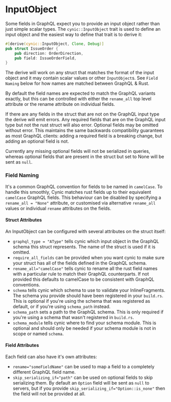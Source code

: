 # InputObject

Some fields in GraphQL expect you to provide an input object rather than just
simple scalar types. The `cynic::InputObject` trait is used to define an
input object and the easiest way to define that trait is to derive it:

```rust
#[derive(cynic::InputObject, Clone, Debug)]
pub struct IssueOrder {
    pub direction: OrderDirection,
    pub field: IssueOrderField,
}
```

The derive will work on any struct that matches the format of the input object
and it may contain scalar values or other `InputObject`s. See `Field Naming`
below for how names are matched between GraphQL & Rust.

By default the field names are expected to match the GraphQL variants
exactly, but this can be controlled with either the `rename_all` top level
attribute or the rename attribute on individual fields.

If there are any fields in the struct that are not on the GraphQL input type
the derive will emit errors. Any required fields that are on the GraphQL input
type but not the rust struct will also error. Optional fields may be omitted
without error. This maintains the same backwards compatibility guarantees as
most GraphQL clients: adding a required field is a breaking change, but adding
an optional field is not.

Currently any missing optional fields will not be serialized in queries,
whereas optional fields that are present in the struct but set to None will be
sent as `null`.

<!-- TODO: example of the above?  Better wording. -->

### Field Naming

It's a common GraphQL convention for fields to be named in `camelCase`. To
handle this smoothly, Cynic matches rust fields up to their equivalent
`camelCase` GraphQL fields. This behaviour can be disabled by
specifying a `rename_all = "None"` attribute, or customised via alternative
`rename_all` values or individual `rename` attributes on the fields.

#### Struct Attributes

An InputObject can be configured with several attributes on the struct itself:

- `graphql_type = "AType"` tells cynic which input object in the GraphQL
  schema this struct represents. The name of the struct is used if it is omitted.
- `require_all_fields` can be provided when you want cynic to make sure your
  struct has all of the fields defined in the GraphQL schema.
- `rename_all="camelCase"` tells cynic to rename all the rust field names with
  a particular rule to match their GraphQL counterparts. If not provided this
  defaults to camelCase to be consistent with GraphQL conventions.
- `schema` tells cynic which schema to use to validate your InlineFragments.
  The schema you provide should have been registered in your `build.rs`.  This
  is optional if you're using the schema that was registered as default, or if
  you're using `schema_path` instead.
- `schema_path` sets a path to the GraphQL schema. This is only required
  if you're using a schema that wasn't registered in `build.rs`.
- `schema_module` tells cynic where to find your schema module.  This is
  optional and should only be needed if your schema module is not in scope or
  named `schema`.

<!-- TODO: list of the rename rules, possibly pulled from codegen docs -->

#### Field Attributes

Each field can also have it's own attributes:

- `rename="someFieldName"` can be used to map a field to a completely
  different GraphQL field name.
- `skip_serializing_if="path"` can be used on optional fields to skip
  serializing them. By default an `Option` field will be sent as `null` to
  servers, but if you provide `skip_serializing_if="Option::is_none"` then the
  field will not be provided at all.
